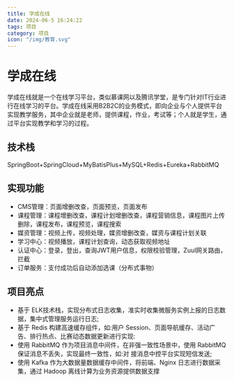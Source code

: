 ```yaml
---
title: 学成在线
date: 2024-06-5 16:24:22
tags: 项目
category: 项目
icon: "/img/教育.svg"
---
```


<!--more--->

# 学成在线

学成在线就是一个在线学习平台，类似慕课网以及腾讯学堂，是专门针对IT行业进行在线学习的平台。学成在线采用B2B2C的业务模式，即向企业与个人提供平台实现教学服务，其中企业就是老师，提供课程，作业，考试等；个人就是学生，通过平台实现教学和学习的过程。

## 技术栈

SpringBoot+SpringCloud+MyBatisPlus+MySQL+Redis+Eureka+RabbitMQ

## 实现功能

- CMS管理：页面增删改查，页面预览，页面发布
- 课程管理：课程增删改查，课程计划增删改查，课程营销信息，课程图片上传删除，课程发布，课程预览，课程搜索
- 媒资管理：视频上传，视频处理，媒资增删改查，媒资与课程计划关联
- 学习中心：视频播放，课程计划查询，动态获取视频地址
- 认证中心：登录，登出，查询JWT用户信息，权限校验管理，Zuul网关路由，拦截
- 订单服务：支付成功后自动添加选课（分布式事物）

## 项目亮点

- 基于 ELK技术栈，实现分布式日志收集，准实时收集微服务实例上报的日志数据，集中式管理服务运行日志;
- 基于 Redis 构建高速缓存组件，如:用户 Session、页面导航缓存、活动广告、排行热点、比赛动态数据更新进行实现:
- 使用 RabbitMQ 作为项目消息中间件，在非强一致性场景中，使用 RabbitMQ 保证消息不丢失，实现最终一致性，如:对
  接消息中控平台实现短信发送;
- 使用 Kafka 作为大数据量数据缓存中间件，将前端、Nginx 日志进行数据采集，通过 Hadoop 离线计算为业务资源提供数据支撑
